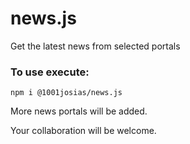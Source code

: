 # news.js
Get the latest news from selected portals

### To use execute:

`npm i @1001josias/news.js`

More news portals will be added.

Your collaboration will be welcome.
